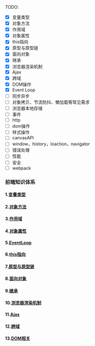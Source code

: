 TODO:

 - [x] 变量类型
 - [x] 对象方法
 - [x] 作用域
 - [x] 对象属性
 - [x] this指向
 - [x] 原型与原型链
 - [x] 面向对象
 - [x] 继承
 - [x] 浏览器渲染机制
 - [x] Ajax
 - [x] 跨域
 - [x] DOM操作
 - [x] Event Loop
 - [ ] 同步异步
 - [ ] 对象拷贝、节流防抖、懒加载等常见需求
 - [ ] 浏览器本地存储
 - [ ] 事件
 - [ ] http
 - [ ] dom操作
 - [ ] 样式操作
 - [ ] canvasAPI
 - [ ] window，history，loaction，navigator
 - [ ] 错误处理
 - [ ] 性能
 - [ ] 安全
 - [ ] webpack
 
### 前端知识体系
#### 1.[变量类型](https://github.com/chiren33/blog/issues/1)
#### 2.[对象方法](https://github.com/chiren33/blog/issues/2)
#### 3.[作用域](https://github.com/chiren33/blog/issues/4)
#### 4.[对象属性](https://github.com/chiren33/blog/issues/3)
#### 5.[EventLoop](https://github.com/chiren33/blog/issues/12)
#### 6.[this指向](https://github.com/chiren33/blog/issues/6)
#### 7.[原型与原型链](https://github.com/chiren33/blog/issues/5)
#### 8.[面向对象](https://github.com/chiren33/blog/issues/7)
#### 9.[继承](https://github.com/chiren33/blog/issues/8)
#### 10.[浏览器渲染机制](https://github.com/chiren33/blog/issues/10)
#### 11.[Ajax](https://github.com/chiren33/blog/issues/11)
#### 12.[跨域](https://github.com/chiren33/blog/issues/9)
#### 13.[DOM相关](https://github.com/chiren33/blog/issues/13)
